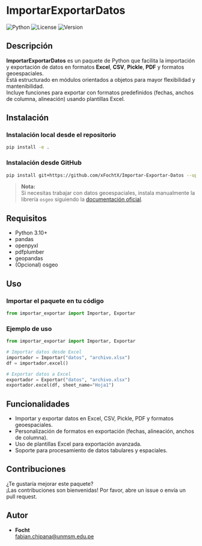 # ImportarExportarDatos

![Python](https://img.shields.io/badge/Python-3.10%2B-blue)
![License](https://img.shields.io/badge/License-MIT-green)
![Version](https://img.shields.io/badge/Version-1.5.0-orange)

## Descripción

**ImportarExportarDatos** es un paquete de Python que facilita la importación y exportación de datos en formatos **Excel**, **CSV**, **Pickle**, **PDF** y formatos geoespaciales.  
Está estructurado en módulos orientados a objetos para mayor flexibilidad y mantenibilidad.  
Incluye funciones para exportar con formatos predefinidos (fechas, anchos de columna, alineación) usando plantillas Excel.

## Instalación

### Instalación local desde el repositorio

```bash
pip install -e .
```

### Instalación desde GitHub

```bash
pip install git+https://github.com/xFochtX/Importar-Exportar-Datos --upgrade
```

> **Nota:**  
> Si necesitas trabajar con datos geoespaciales, instala manualmente la librería `osgeo` siguiendo la [documentación oficial](https://pypi.org/project/GDAL/).

## Requisitos

- Python 3.10+
- pandas
- openpyxl
- pdfplumber
- geopandas
- (Opcional) osgeo

## Uso

### Importar el paquete en tu código

```python
from importar_exportar import Importar, Exportar
```

### Ejemplo de uso

```python
from importar_exportar import Importar, Exportar

# Importar datos desde Excel
importador = Importar("datos", "archivo.xlsx")
df = importador.excel()

# Exportar datos a Excel
exportador = Exportar("datos", "archivo.xlsx")
exportador.excel(df, sheet_name="Hoja1")
```

## Funcionalidades

- Importar y exportar datos en Excel, CSV, Pickle, PDF y formatos geoespaciales.
- Personalización de formatos en exportación (fechas, alineación, anchos de columna).
- Uso de plantillas Excel para exportación avanzada.
- Soporte para procesamiento de datos tabulares y espaciales.

## Contribuciones

¿Te gustaría mejorar este paquete?  
¡Las contribuciones son bienvenidas! Por favor, abre un issue o envía un pull request.

## Autor

- **Focht**  
  [fabian.chipana@unmsm.edu.pe](mailto:fabian.chipana@unmsm.edu.pe)
